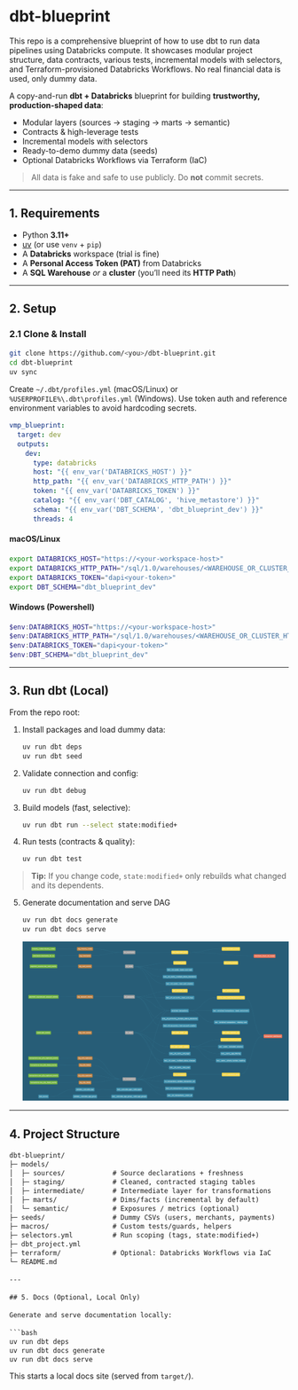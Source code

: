 # dbt-blueprint

This repo is a comprehensive blueprint of how to use dbt to run data pipelines using Databricks compute. It showcases modular project structure, data contracts, various tests, incremental models with selectors, and Terraform-provisioned Databricks Workflows. No real financial data is used, only dummy data.

A copy-and-run **dbt + Databricks** blueprint for building **trustworthy, production-shaped data**:

- Modular layers (sources → staging → marts → semantic)
- Contracts & high-leverage tests
- Incremental models with selectors 
- Ready-to-demo dummy data (seeds)
- Optional Databricks Workflows via Terraform (IaC)

> All data is fake and safe to use publicly. Do **not** commit secrets.

---

## 1. Requirements

- Python **3.11+**
- [uv](https://docs.astral.sh/uv/) (or use `venv` + `pip`)
- A **Databricks** workspace (trial is fine)
- A **Personal Access Token (PAT)** from Databricks
- A **SQL Warehouse** *or* a **cluster** (you’ll need its **HTTP Path**)

---

## 2. Setup

### 2.1 Clone & Install

```bash
git clone https://github.com/<you>/dbt-blueprint.git
cd dbt-blueprint
uv sync
```

Create `~/.dbt/profiles.yml` (macOS/Linux) or `%USERPROFILE%\.dbt\profiles.yml` (Windows). Use token auth and reference environment variables to avoid hardcoding secrets.

```yaml
vmp_blueprint:
  target: dev
  outputs:
    dev:
      type: databricks
      host: "{{ env_var('DATABRICKS_HOST') }}"
      http_path: "{{ env_var('DATABRICKS_HTTP_PATH') }}"
      token: "{{ env_var('DATABRICKS_TOKEN') }}"
      catalog: "{{ env_var('DBT_CATALOG', 'hive_metastore') }}"
      schema: "{{ env_var('DBT_SCHEMA', 'dbt_blueprint_dev') }}"
      threads: 4
```

#### macOS/Linux

```bash
export DATABRICKS_HOST="https://<your-workspace-host>"
export DATABRICKS_HTTP_PATH="/sql/1.0/warehouses/<WAREHOUSE_OR_CLUSTER_HTTP_PATH>"
export DATABRICKS_TOKEN="dapi<your-token>"
export DBT_SCHEMA="dbt_blueprint_dev"
```

#### Windows (Powershell)

```powershell
$env:DATABRICKS_HOST="https://<your-workspace-host>"
$env:DATABRICKS_HTTP_PATH="/sql/1.0/warehouses/<WAREHOUSE_OR_CLUSTER_HTTP_PATH>"
$env:DATABRICKS_TOKEN="dapi<your-token>"
$env:DBT_SCHEMA="dbt_blueprint_dev"
```

---

## 3. Run dbt (Local)

From the repo root:

1. Install packages and load dummy data:
   ```bash
   uv run dbt deps
   uv run dbt seed
   ```

2. Validate connection and config:
   ```bash
   uv run dbt debug
   ```

3. Build models (fast, selective):
   ```bash
   uv run dbt run --select state:modified+
   ```

4. Run tests (contracts & quality):
   ```bash
   uv run dbt test
   ```

> **Tip:** If you change code, `state:modified+` only rebuilds what changed and its dependents.

5. Generate documentation and serve DAG
   ```bash
   uv run dbt docs generate
   uv run dbt docs serve
   ```
   ![alt text](image.png)
---

## 4. Project Structure

```plaintext
dbt-blueprint/
├─ models/
│  ├─ sources/            # Source declarations + freshness
│  ├─ staging/            # Cleaned, contracted staging tables
│  ├─ intermediate/       # Intermediate layer for transformations
│  ├─ marts/              # Dims/facts (incremental by default)
│  └─ semantic/           # Exposures / metrics (optional)
├─ seeds/                 # Dummy CSVs (users, merchants, payments)
├─ macros/                # Custom tests/guards, helpers
├─ selectors.yml          # Run scoping (tags, state:modified+)
├─ dbt_project.yml
├─ terraform/             # Optional: Databricks Workflows via IaC
└─ README.md

---

## 5. Docs (Optional, Local Only)

Generate and serve documentation locally:

```bash
uv run dbt deps
uv run dbt docs generate
uv run dbt docs serve
```

This starts a local docs site (served from `target/`).